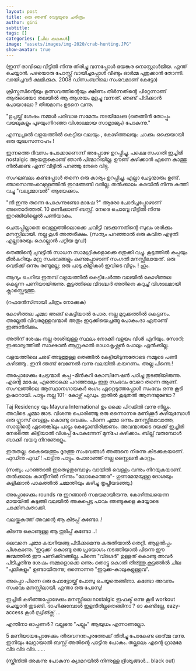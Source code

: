```yaml
---
layout: post
title: ഒരു ഞണ്ട്‌ വേട്ടയുടെ ചരിത്രം
author: gini
subtitle: 
tags: []
categories: [ചില കഥകള്‍]
image: "assets/images/img-2020/crab-hunting.JPG"
show-avatar: true
---
```


(ഇന്ന് രാവിലെ വീട്ടില്‍ നിന്നു തിരിച്ചു വന്നപ്പോള്‍ ഭയങ്കര നൊസ്റ്റാള്‍ജിയ. എന്ത് ചെയ്യാന്‍. പഴയൊരു പോസ്റ്റ്‌ വായിച്ചപ്പോള്‍ വീണ്ടും ഓര്‍മ്മ പുതുക്കാന്‍ തോന്നി. വായിച്ചവര്‍ ക്ഷമിക്കുക. 2008 ഡിസംബറിലെ സംഭവമാണ് കേട്ടോ)

ക്രിസ്മസിന്റെയും ഉത്സവത്തിന്റെയും ക്ഷീണം തീര്‍ന്നതിന്റെ പിറ്റേന്നാണ് ആരുടെയോ തലയില്‍ ആ ആശയം മുളച്ചു വന്നത്. ഞണ്ട്‌ പിടിക്കാന്‍ പോയാലോ ?
തീരുമാനം ഉടനെ വന്നു.

"ഉച്ചയ്ക്ക് ശേഷം നമ്മള്‍ പരിവാര സമേതം നടയിലേക്കു (തെങ്ങിന്‍ തോപ്പും വയലുകളും പുഴയുംനിറഞ്ഞ വിശാലമായ സാമ്രാജ്യം) പോകുന്നു."

എന്ന്വച്ചാല്‍ വളയത്തില്‍ കെട്ടിയ വലയും , കോഴിത്തലയും ചാക്കും ഒക്കെയായി ഒരു യുദ്ധസന്നാഹം !

ഇന്നത്തെ ദിവസം പോക്കാണെന്ന് അപ്പോഴേ ഉറപ്പിച്ചു. പക്ഷെ സംഗതി ഇച്ചിരി nostalgic ആയതുകൊണ്ട് ഞാന്‍ പിന്മാറിയില്ല. ഊണ് കഴിക്കാന്‍ എന്നെ കാത്തു നില്‍ക്കണ്ട എന്ന് വീട്ടില്‍ പറഞ്ഞു നേരെ വിട്ടു.

സംഘബലം കണ്ടപ്പോള്‍ തന്നെ ഒരു കാര്യം ഉറപ്പിച്ചു. എല്ലാ ചേട്ടന്മാരും ഉണ്ട്. ഞാനൊന്നുംവെള്ളത്തില്‍ ഇറങ്ങേണ്ടി വരില്ല. തല്‍ക്കാലം കരയില്‍ നിന്നു കത്തി വച്ചു "വല്യമ്മാവന്‍" ആയേക്കാം.

"നീ ഇന്നു തന്നെ പോകുന്നുണ്ടോ മാഷേ ?" ആരോ ചോദിച്ചപ്പോഴാണ് അതൊര്‍ത്തത്. 10 മണിക്കാണ് ബസ്സ്. നേരെ ചൊവ്വേ വീട്ടില്‍ നിന്നു ഇറങ്ങിയില്ലെല്‍ പണിയാകും.

ചെരുപ്പില്ലാതെ വെള്ളത്തിലൊക്കെ ചവിട്ടി വടക്കുന്നതിന്റെ സുഖം ശരിക്കും മനസ്സിലായി. നല്ല കൂള്‍ അന്തരീക്ഷം. (സത്യം പറഞ്ഞാല്‍ ഒരു കവിത എഴുതി എല്ലാരേയും കൊല്ലാന്‍ പറ്റിയ മൂഡ്)

തെങ്ങിന്റെ ചുവട്ടില്‍ സാധന സാമഗ്രികളൊക്കെ ഒതുക്കി വച്ചു. കൂട്ടത്തില്‍ കപ്പയും മീന്‍കറിയും മറ്റു സംഭവങ്ങളും കണ്ടപ്പോഴാണ് സംഗതി മനസ്സിലായത്. ഒരു വെടിക്ക് ഒന്നും രണ്ടുമല്ല; ഒരു പാടു കിളികള്‍ ഇവിടെ വീഴും. ! ഹും.

ആദ്യം ചെറിയ ഇരുമ്പ് വളയത്തില്‍ കെട്ടിചേര്‍ത്ത വലയില്‍ കോഴിത്തല കെട്ടുന്ന പണിയായിരുന്നു. കൂട്ടത്തിലെ വിദഗ്ദ്ധര്‍ അതിനെ കുറുച്ച് വിശാലമായി ക്ലാസ്സെടുത്തു.

(റഫരന്‍സിനായി ചിത്രം നോക്കുക)

കോഴിത്തല ചുമ്മാ അങ്ങ് കെട്ടിയാല്‍ പോര. നല്ല മുറുക്കത്തില്‍ കെട്ടണം. അല്ലേല്‍ വിവരമുള്ളവന്മാര്‍ അതും ഇറുക്കിയെച്ചങ്ങു പോകും.ദാ ഏതാണ്ട് ഇങ്ങനിരിക്കും.

അതിന് ശേഷം നല്ല രാശിയുള്ള സ്ഥലം നോക്കി വളയം വീശി എറിയും. സോറി; ഇക്കാര്യത്തില്‍ സാക്ഷാല്‍ ആറ്റുകാല്‍ രാധാകൃഷ്ണന്‍ പോലും ഏല്‍ക്കില്ല.

വളയത്തിലെ ചരട് അടുത്തുള്ള തെങ്ങില്‍ കേട്ടിയിടുന്നതോടെ നമ്മുടെ പണി കഴിഞ്ഞു . ഇനി ഞണ്ട് വേണേല്‍ വന്നു വലയില്‍ കയറണം. അല്ല പിന്നെ.!

അപ്പോഴേക്കും ചേട്ടന്മാര്‍ കപ്പ -മീന്‍കറി കോമ്പിനേഷന്‍ പഠിച്ചു തുടങ്ങിയിരുന്നു. എന്റെ മാഷേ, എന്തൊക്കെ പറഞ്ഞാലും ഇതു സംഭവം വേറെ തന്നെ ആണ്. സംഘത്തിലെ ആസ്ഥാനഗായകര്‍ രംഗം ഏറ്റെടുത്തപ്പോള്‍ സംഭവം ഒന്നു കൂടി ഉഷാറായി. പാട്ടും നല്ല 101- കോഴ്സ് ഫുഡും. ഇതില്‍ കൂടുതല്‍ ആനന്ദമുണ്ടോ ?

Taj Residency യും Mayura International ഉം ഒക്കെ പിറകില്‍ വന്നു നില്ക്കും. അവിടെ ചുമ്മാ ജാട. വിശന്നു പൊരിഞ്ഞു ഒരു ഒന്നൊന്നര മണിക്കൂര്‍ കഴിയുമ്പോള്‍ ഒരു ഗ്ലാസ്‌ വെള്ളം കൊണ്ടു വെക്കും. പിന്നെ ചുമ്മാ ഒന്നും മനസ്സിലാവാത്ത, സായ്പ്പിന്റെ ഏതെങ്കിലും പാട്ടും കേട്ടോണ്ടിരിക്കണം. അവന്മാരുടെ ദയക്ക് ഇച്ചിരി നേരത്തെ കിട്ടിയാല്‍ വിശപ്പ് പോകുന്നേന് മുന്പേ കഴിക്കാം. ബില്ല് വരുമ്പോള്‍ ബാക്കി വയറു നിറഞോളും.

ഇതതല്ല. കൈയെത്തും ദൂരത്തു സംഭവങ്ങള്‍ അങ്ങനെ നിരന്നു കിടക്കുകയാണ്. ഫുഡിനു ഫുഡ്‌ ! പാട്ടിനു പാട്ടും. പോരാഞ്ഞ് നല്ല സ്റ്റൈലന്‍ കാറ്റും.

(സത്യം പറഞ്ഞാല്‍ ഇതെഴുതുമ്പോഴും വായില്‍ വെള്ളം വന്നും നിറയുകയാണ്. തല്‍ക്കാലം കാന്റീനില്‍ നിന്നും "ലോകോത്തര"- ഗുണമേന്മയുള്ള ദോശയും കുളിക്കാന്‍ പാകത്തില്‍ ചമ്മന്തിയും കഴിച്ചു തൃപ്തിയടഞ്ഞു.)

അപ്പോഴേക്കും rounds നു ഇറങ്ങാന്‍ സമയമായിരുന്നു. കോഴിതലയെന്ന മായയില്‍ കുടുങ്ങി വലയില്‍ അകപ്പെട്ട പാവം ഞണ്ടുകളെ കയ്യോടെ ചാക്കിനകതാക്കി.

വലയ്ക്കകത്ത് അവന്റെ ആ കിടപ്പ് കണ്ടോ..!

കിടന്നു കൊണ്ടുള്ള ആ തുടിപ്പ് കണ്ടോ ..!

ലെവനെ ചുമ്മാ കയറിയങ്ങു പിടിക്കമെന്നു കരുതിയാല്‍ തെറ്റി. ആളല്‍പ്പം പിശകാണു. 'ഇറുക്ക' കൊണ്ടു ഒരു പ്രയോഗം നടത്തിയാല്‍ പിന്നെ ഈ ജന്മത്തില്‍ ഈ പണിക്കിറങ്ങില്ല. പിന്നെ "വിദഗ്ദര്‍" ഉള്ളത് കൊണ്ടു അവര്‍ പിടിച്ചതിനു ശേഷം നമ്മളൊക്കെ ഒന്നും തൊട്ടു കൊതി തീര്ത്തു.കൂട്ടത്തില്‍ ചില "പുലികളും" ഉണ്ടായിരുന്നു; ഒന്നൊന്നര "ഇറുക്ക-കാലുകളുള്ളവ".

അപ്പൊ പിന്നെ ഒരു ഫോട്ടോയ്ക്ക്‌ പോസു ചെയ്യതെങ്ങിനാ. കണ്ടോ അവനും സംഭവം മനസ്സിലായി. എന്താ ഒരു പോസു!

ഇച്ചിരി കഴിഞ്ഞപ്പോഴേക്കും മനസ്സിലെ nostalgic ഇഫക്ട് ഒന്നു കൂടി workout ചെയ്യാന്‍ തുടങ്ങി. ദാഹിക്കുമ്പോള്‍ ഇളനീരില്ലതെങ്ങിനാ ? ദാ കണ്ടില്ലേ, eazy-access കൂള്‍ ഡ്രിങ്ക്സ് ...

എന്തിനാ ഓപ്പണര്‍ ? വല്ലഭനു "പല്ലും" ആയുധം എന്നാണല്ലോ.

5 മണിയായപ്പോഴേക്കും തിരുവനന്തപുരത്തേക്ക് തിരിച്ചു പോകേണ്ട ഓര്മ്മ വന്നു. ഇനിയും ലേറ്റായാല്‍ ബസ്സ് അതിന്റെ പാട്ടിനു പോകും.
തല്ക്കാലം എന്റെ ഗ്രാമമേ വിട വിട വിട.......

(സ്ക്രീനില്‍ അകന്നു പോകുന്ന ക്യാമറയില്‍ നിന്നുള്ള ദ്രിശ്യങ്ങള്‍... black out)